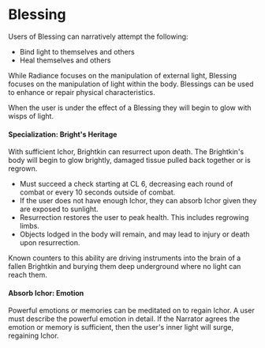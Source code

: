 # Blessing

Users of Blessing can narratively attempt the following:

- Bind light to themselves and others
- Heal themselves and others

While Radiance focuses on the manipulation of external light, Blessing focuses on the manipulation of light within the body. Blessings can be used to enhance or repair physical characteristics.

When the user is under the effect of a Blessing they will begin to glow with wisps of light.

#### Specialization: Bright's Heritage

With sufficient Ichor, Brightkin can resurrect upon death. The Brightkin's body will begin to glow brightly, damaged tissue pulled back together or is regrown.

- Must succeed a check starting at CL 6, decreasing each round of combat or every 10 seconds outside of combat.
- If the user does not have enough Ichor, they can absorb Ichor given they are exposed to sunlight.
- Resurrection restores the user to peak health. This includes regrowing limbs.
- Objects lodged in the body will remain, and may lead to injury or death upon resurrection.

Known counters to this ability are driving instruments into the brain of a fallen Brightkin and burying them deep underground where no light can reach them.

#### Absorb Ichor: Emotion

Powerful emotions or memories can be meditated on to regain Ichor. A user must describe the powerful emotion in detail. If the Narrator agrees the emotion or memory is sufficient, then the user's inner light will surge, regaining Ichor.
